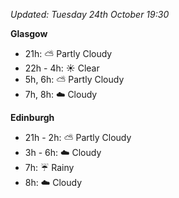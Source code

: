 *Updated: Tuesday 24th October 19:30*

**Glasgow**

* 21h: :partly_sunny: Partly Cloudy
* 22h - 4h: :sunny: Clear
* 5h, 6h: :partly_sunny: Partly Cloudy
* 7h, 8h: :cloud: Cloudy

**Edinburgh**

* 21h - 2h: :partly_sunny: Partly Cloudy
* 3h - 6h: :cloud: Cloudy
* 7h: :umbrella: Rainy
* 8h: :cloud: Cloudy

